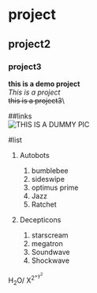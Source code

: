 # project
## project2
### project3

**this is a demo project**\
_This is a project_\
~~this is a project3~~\


##links\
![THIS IS A DUMMY PIC]()

#list
1. Autobots
   1. bumblebee
   2. sideswipe
   3. optimus prime
   4. Jazz
   5. Ratchet
  
2. Decepticons
   1. starscream
   2. megatron
   3. Soundwave
   4. Shockwave
  
H<sub>2</sub>O/
X<sup>2<sup/>+y<sup>2</sup>



